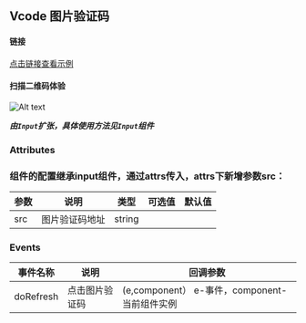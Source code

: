 ## Vcode 图片验证码


#### 链接

[点击链接查看示例](https://rong360.github.io/rong-ui/demo/index.html#/) 

#### 扫描二维码体验

![Alt text](https://static.rong360.com/upload/png/a2/70/a27057593a1271f2e877d382d6718fed.png)



***由`Input`扩张，具体使用方法见`Input`组件***

### Attributes

### 组件的配置继承input组件，通过attrs传入，attrs下新增参数src：

| 参数      | 说明    | 类型      | 可选值       | 默认值   |
|---------- |-------- |---------- |-------------  |-------- |
| src | 图片验证码地址 | string |  |  |



### Events

| 事件名称      | 说明    | 回调参数      |
|---------- |-------- |---------- |
| doRefresh  | 点击图片验证码    | (e,component） e-事件，component-当前组件实例 |